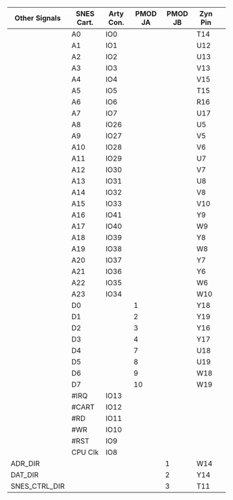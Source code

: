 | Other Signals | SNES Cart. | Arty Con. | PMOD JA | PMOD JB | Zyn Pin |   |
|---------------|------------|-----------|---------|---------|---------|---|
|               | A0         | IO0       |         |         | T14     |   |
|               | A1         | IO1       |         |         | U12     |   |
|               | A2         | IO2       |         |         | U13     |   |
|               | A3         | IO3       |         |         | V13     |   |
|               | A4         | IO4       |         |         | V15     |   |
|               | A5         | IO5       |         |         | T15     |   |
|               | A6         | IO6       |         |         | R16     |   |
|               | A7         | IO7       |         |         | U17     |   |
|               | A8         | IO26      |         |         | U5      |   |
|               | A9         | IO27      |         |         | V5      |   |
|               | A10        | IO28      |         |         | V6      |   |
|               | A11        | IO29      |         |         | U7      |   |
|               | A12        | IO30      |         |         | V7      |   |
|               | A13        | IO31      |         |         | U8      |   |
|               | A14        | IO32      |         |         | V8      |   |
|               | A15        | IO33      |         |         | V10     |   |
|               | A16        | IO41      |         |         | Y9      |   |
|               | A17        | IO40      |         |         | W9      |   |
|               | A18        | IO39      |         |         | Y8      |   |
|               | A19        | IO38      |         |         | W8      |   |
|               | A20        | IO37      |         |         | Y7      |   |
|               | A21        | IO36      |         |         | Y6      |   |
|               | A22        | IO35      |         |         | W6      |   |
|               | A23        | IO34      |         |         | W10     |   |
|               | D0         |           | 1       |         | Y18     |   |
|               | D1         |           | 2       |         | Y19     |   |
|               | D2         |           | 3       |         | Y16     |   |
|               | D3         |           | 4       |         | Y17     |   |
|               | D4         |           | 7       |         | U18     |   |
|               | D5         |           | 8       |         | U19     |   |
|               | D6         |           | 9       |         | W18     |   |
|               | D7         |           | 10      |         | W19     |   |
|               | #IRQ       | IO13      |         |         |         |   |
|               | #CART      | IO12      |         |         |         |   |
|               | #RD        | IO11      |         |         |         |   |
|               | #WR        | IO10      |         |         |         |   |
|               | #RST       | IO9       |         |         |         |   |
|               | CPU Clk    | IO8       |         |         |         |   |
| ADR_DIR       |            |           |         | 1       | W14     |   |
| DAT_DIR       |            |           |         | 2       | Y14     |   |
| SNES_CTRL_DIR |            |           |         | 3       | T11     |   |